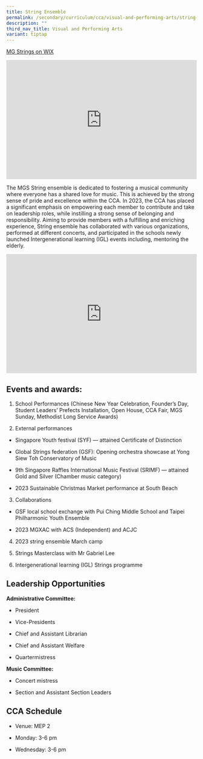 ```yaml
---
title: String Ensemble
permalink: /secondary/curriculum/cca/visual-and-performing-arts/string-ensemble/
description: ""
third_nav_title: Visual and Performing Arts
variant: tiptap
---
```

<p><a href="https://mgstringsofficial.wixsite.com/website-2" rel="noopener noreferrer nofollow" target="_blank">MG Strings on WIX</a></p><div class="iframe-wrapper"><iframe height="315" width="100%" allowfullscreen="true" frameborder="0" src="https://www.youtube.com/embed/isq_j2oQ5iU"></iframe></div><p>The MGS String ensemble is dedicated to fostering a musical community where everyone has a shared love for music. This is achieved by the strong sense of pride and excellence within the CCA. In 2023, the CCA has placed a significant emphasis on empowering each member to contribute and take on leadership roles, while instilling a strong sense of belonging and responsibility. Aiming to provide members with a fulfilling and enriching experience, String ensemble has collaborated with various organizations, performed at different concerts, and participated in the schools newly launched Intergenerational learning (IGL) events including, mentoring the elderly.</p><div class="iframe-wrapper"><iframe height="315" width="100%" allowfullscreen="true" frameborder="0" src="https://docs.google.com/presentation/d/e/2PACX-1vQV4tzHzwfrs1lYGUD2Bg8VUoMxajiZDWzNPu55Tdpqu0Ty2u9CGUbKYx39IC3av9yE20majsmKTdhd/embed?start=true&amp;loop=true&amp;delayms=3000"></iframe></div><h2>Events and awards:</h2><ol><li><p>School Performances (Chinese New Year Celebration, Founder’s Day, Student Leaders’ Prefects Installation, Open House, CCA Fair, MGS Sunday, Methodist Long Service Awards)</p></li><li><p>External performances</p></li></ol><ul data-tight="true" class="tight"><li><p>Singapore Youth festival (SYF) — attained Certificate of Distinction</p></li><li><p>Global Strings federation (GSF): Opening orchestra showcase at Yong Siew Toh Conservatory of Music</p></li><li><p>9th Singapore Raffles International Music Festival (SRIMF) — attained Gold and Silver (Chamber music category)</p></li><li><p>2023 Sustainable Christmas Market performance at South Beach</p></li></ul><ol start="3" data-tight="true" class="tight"><li><p>Collaborations</p></li></ol><ul data-tight="true" class="tight"><li><p>GSF local school exchange with Pui Ching Middle School and Taipei Philharmonic Youth Ensemble</p></li><li><p>2023 MGXAC with ACS (Independent) and ACJC</p></li></ul><ol start="4"><li><p>2023 string ensemble March camp</p></li><li><p>Strings Masterclass with Mr Gabriel Lee</p></li><li><p>Intergenerational learning (IGL) Strings programme</p></li></ol><h2>Leadership Opportunities</h2><p><strong>Administrative Committee:</strong></p><ul data-tight="true" class="tight"><li><p>President</p></li><li><p>Vice-Presidents</p></li><li><p>Chief and Assistant Librarian</p></li><li><p>Chief and Assistant Welfare</p></li><li><p>Quartermistress</p></li></ul><p><strong>Music Committee:</strong></p><ul data-tight="true" class="tight"><li><p>Concert mistress</p></li><li><p>Section and Assistant Section Leaders</p></li></ul><h2>CCA Schedule</h2><ul data-tight="true" class="tight"><li><p>Venue: MEP 2</p></li><li><p>Monday: 3-6 pm</p></li><li><p>Wednesday: 3-6 pm</p></li></ul><p></p>
